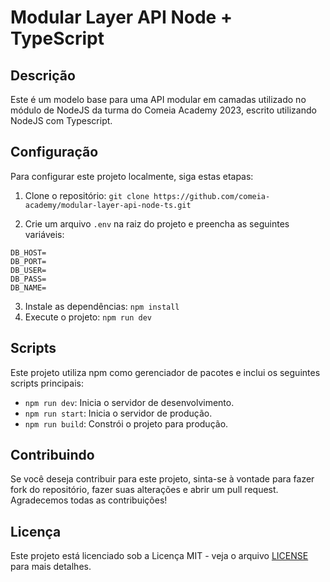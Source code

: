 # Modular Layer API Node + TypeScript

## Descrição

Este é um modelo base para uma API modular em camadas utilizado no módulo de NodeJS da turma do Comeia Academy 2023, escrito utilizando NodeJS com Typescript.

## Configuração

Para configurar este projeto localmente, siga estas etapas:

1. Clone o repositório: `git clone https://github.com/comeia-academy/modular-layer-api-node-ts.git`

2. Crie um arquivo `.env` na raiz do projeto e preencha as seguintes variáveis:

```env
DB_HOST=
DB_PORT=
DB_USER=
DB_PASS=
DB_NAME=
```

3. Instale as dependências: `npm install`
4. Execute o projeto: `npm run dev`

## Scripts

Este projeto utiliza npm como gerenciador de pacotes e inclui os seguintes scripts principais:

- `npm run dev`: Inicia o servidor de desenvolvimento.
- `npm run start`: Inicia o servidor de produção.
- `npm run build`: Constrói o projeto para produção.

## Contribuindo

Se você deseja contribuir para este projeto, sinta-se à vontade para fazer fork do repositório, fazer suas alterações e abrir um pull request. Agradecemos todas as contribuições!

## Licença

Este projeto está licenciado sob a Licença MIT - veja o arquivo [LICENSE](LICENSE) para mais detalhes.